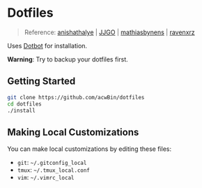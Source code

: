 # Dotfiles

> Reference: [anishathalye] | [JJGO] | [mathiasbynens] | [ravenxrz]

Uses [Dotbot] for installation.

**Warning**: Try to backup your dotfiles first.

## Getting Started

```bash
git clone https://github.com/acwBin/dotfiles
cd dotfiles
./install
```

## Making Local Customizations

You can make local customizations by editing these files:

+ `git`: `~/.gitconfig_local`
+ `tmux`: `~/.tmux_local.conf`
+ `vim`: `~/.vimrc_local`

[anishathalye]: https://github.com/anishathalye/dotfiles
[JJGO]: https://github.com/JJGO/dotfiles
[mathiasbynens]: https://github.com/mathiasbynens/dotfiles
[ravenxrz]: https://github.com/ravenxrz/dotfiles
[dotbot]: https://github.com/anishathalye/dotbot
